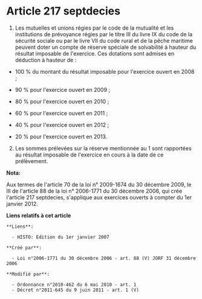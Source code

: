 # Article 217 septdecies

1. Les mutuelles et unions régies par le code de la mutualité et les institutions de prévoyance régies par le titre III du
livre IX du code de la sécurité sociale ou par le livre VII du code rural et de la pêche maritime peuvent doter un compte de
réserve spéciale de solvabilité à hauteur du résultat imposable de l'exercice. Ces dotations sont admises en déduction à
hauteur de :

- 100 % du montant du résultat imposable pour l'exercice ouvert en 2008 ;

- 90 % pour l'exercice ouvert en 2009 ;

- 80 % pour l'exercice ouvert en 2010 ;

- 60 % pour l'exercice ouvert en 2011 ;

- 40 % pour l'exercice ouvert en 2012 ;

- 20 % pour l'exercice ouvert en 2013.

2. Les sommes prélevées sur la réserve mentionnée au 1 sont rapportées au résultat imposable de l'exercice en cours à la date
de ce prélèvement.

**Nota:**

Aux termes de l'article 70 de la loi n° 2009-1674 du 30 décembre 2009, le III de l'article 88 de la loi n° 2006-1771 du 30
décembre 2006, qui crée l'article 217 septdecies, s'applique aux exercices ouverts à compter du 1er janvier 2012.

**Liens relatifs à cet article**

	**Liens**:

	  - HISTO: Edition du 1er janvier 2007

	**Créé par**:

	  - Loi n°2006-1771 du 30 décembre 2006 - art. 88 (V) JORF 31 décembre 2006

	**Modifié par**:

	  - Ordonnance n°2010-462 du 6 mai 2010 - art. 1
	  - Décret n°2011-645 du 9 juin 2011 - art. 1 (V)

